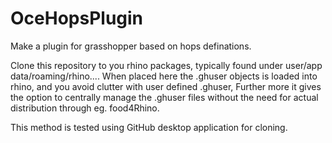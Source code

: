 # OceHopsPlugin
 Make a plugin for grasshopper based on hops definations.

Clone this repository to you rhino packages, typically found under user/app data/roaming/rhino....
When placed here the .ghuser objects is loaded into rhino, and you avoid clutter with user defined .ghuser,
Further more it gives the option to centrally manage the .ghuser files without the need for actual distribution through eg. food4Rhino.

This method is tested using GitHub desktop application for cloning.  
